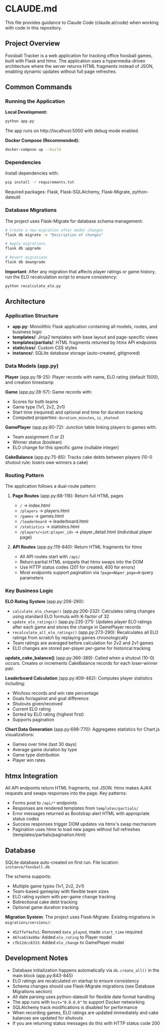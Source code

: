 # CLAUDE.md

This file provides guidance to Claude Code (claude.ai/code) when working with code in this repository.

## Project Overview

Foosball Tracker is a web application for tracking office foosball games, built with Flask and htmx. The application uses a hypermedia-driven architecture where the server returns HTML fragments instead of JSON, enabling dynamic updates without full page refreshes.

## Common Commands

### Running the Application

**Local Development:**
```bash
python app.py
```
The app runs on http://localhost:5000 with debug mode enabled.

**Docker Compose (Recommended):**
```bash
docker-compose up --build
```

### Dependencies

Install dependencies with:
```bash
pip install -r requirements.txt
```

Required packages: Flask, Flask-SQLAlchemy, Flask-Migrate, python-dateutil

### Database Migrations

The project uses Flask-Migrate for database schema management:

```bash
# Create a new migration after model changes
flask db migrate -m "Description of changes"

# Apply migrations
flask db upgrade

# Revert migrations
flask db downgrade
```

**Important**: After any migration that affects player ratings or game history, run the ELO recalculation script to ensure consistency:
```bash
python recalculate_elo.py
```

## Architecture

### Application Structure

- **app.py**: Monolithic Flask application containing all models, routes, and business logic
- **templates/**: Jinja2 templates with base layout and page-specific views
- **templates/partials/**: HTML fragments returned by htmx API endpoints
- **static/css/**: Custom CSS styles
- **instance/**: SQLite database storage (auto-created, gitignored)

### Data Models (app.py)

**Player** (app.py:18-25): Player records with name, ELO rating (default 1500), and creation timestamp

**Game** (app.py:28-57): Game records with:
- Scores for both teams
- Game type (1v1, 2v2, 2v1)
- Start time (required) and optional end time for duration tracking
- Computed properties: `duration_minutes`, `is_shutout`

**GamePlayer** (app.py:60-72): Junction table linking players to games with:
- Team assignment (1 or 2)
- Winner status (boolean)
- ELO change for this specific game (nullable integer)

**CakeBalance** (app.py:75-85): Tracks cake debts between players (10-0 shutout rule: losers owe winners a cake)

### Routing Pattern

The application follows a dual-route pattern:

1. **Page Routes** (app.py:88-116): Return full HTML pages
   - `/` → index.html
   - `/players` → players.html
   - `/games` → games.html
   - `/leaderboard` → leaderboard.html
   - `/statistics` → statistics.html
   - `/players/<int:player_id>` → player_detail.html (individual player page)

2. **API Routes** (app.py:119-840): Return HTML fragments for htmx
   - All API routes start with `/api/`
   - Return partial HTML snippets that htmx swaps into the DOM
   - Use HTTP status codes (201 for created, 400 for errors)
   - Most endpoints support pagination via `?page=N&per_page=N` query parameters

### Key Business Logic

**ELO Rating System** (app.py:206-290):
- `calculate_elo_change()` (app.py:206-232): Calculates rating changes using standard ELO formula with K-factor of 32
- `update_elo_ratings()` (app.py:235-271): Updates player ELO ratings after each game and stores the change in GamePlayer records
- `recalculate_all_elo_ratings()` (app.py:273-290): Recalculates all ELO ratings from scratch by replaying games chronologically
- Team ratings are averaged before calculation for 2v2 and 2v1 games
- ELO changes are stored per-player per-game for historical tracking

**update_cake_balance()** (app.py:366-389): Called when a shutout (10-0) occurs. Creates or increments CakeBalance records for each loser-winner pair.

**Leaderboard Calculation** (app.py:409-482): Computes player statistics including:
- Win/loss records and win rate percentage
- Goals for/against and goal difference
- Shutouts given/received
- Current ELO rating
- Sorted by ELO rating (highest first)
- Supports pagination

**Chart Data Generation** (app.py:698-770): Aggregates statistics for Chart.js visualizations:
- Games over time (last 30 days)
- Average game duration by type
- Game type distribution
- Player win rates

## htmx Integration

All API endpoints return HTML fragments, not JSON. htmx makes AJAX requests and swaps responses into the page. Key patterns:

- Forms post to `/api/*` endpoints
- Responses are rendered templates from `templates/partials/`
- Error messages returned as Bootstrap alert HTML with appropriate status codes
- Success responses trigger DOM updates via htmx's swap mechanism
- Pagination uses htmx to load new pages without full refreshes (templates/partials/pagination.html)

## Database

SQLite database auto-created on first run. File location: `instance/foosball.db`

The schema supports:
- Multiple game types (1v1, 2v2, 2v1)
- Team-based gameplay with flexible team sizes
- ELO rating system with per-game change tracking
- Bidirectional cake debt tracking
- Optional game duration tracking

**Migration System**: The project uses Flask-Migrate. Existing migrations in `migrations/versions/`:
- `452ffef4afe1`: Removed `date_played`, made `start_time` required
- `467ce614a99a`: Added `elo_rating` to Player model
- `cfb12dcc8333`: Added `elo_change` to GamePlayer model

## Development Notes

- Database initialization happens automatically via `db.create_all()` in the main block (app.py:843-845)
- ELO ratings are recalculated on startup to ensure consistency
- Schema changes should use Flask-Migrate migrations (see Database Migrations section)
- All date parsing uses python-dateutil for flexible date format handling
- The app runs with `host="0.0.0.0"` to support Docker networking
- SQLAlchemy track modifications is disabled for performance
- When recording games, ELO ratings are updated immediately and cake balances are updated for shutouts
- If you are returning status messages do this with HTTP status code 200